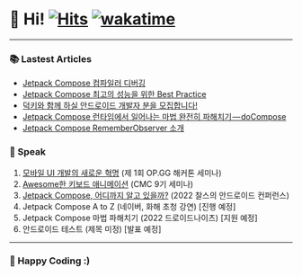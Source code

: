 # 👋 Hi! [![Hits](https://hits.seeyoufarm.com/api/count/incr/badge.svg?url=https%3A%2F%2Fgithub.com%2Fjisungbin%2Fjisungbin&count_bg=%2396D667&title_bg=%23555555&icon=ghostery.svg&icon_color=%23FFFFFF&title=see+my+profile&edge_flat=false)](https://github.com/jisungbin/fashion-guide) [![wakatime](https://wakatime.com/badge/user/2da851dd-14d7-47dd-821a-7d902e52c1c2.svg)](https://github.com/jisungbin/univ)

-----

### 📚 Lastest Articles

<!-- BLOG-POST-LIST:START -->
- [Jetpack Compose 컴파일러 디버깅](https://sungbin.land/jetpack-compose-%EC%BB%B4%ED%8C%8C%EC%9D%BC%EB%9F%AC-%EB%94%94%EB%B2%84%EA%B9%85-cf21ce431387?source=rss-32f8b2abeab9------2)
- [Jetpack Compose 최고의 성능을 위한 Best Practice](https://sungbin.land/jetpack-compose-%EC%B5%9C%EA%B3%A0%EC%9D%98-%EC%84%B1%EB%8A%A5%EC%9D%84-%EC%9C%84%ED%95%9C-best-practice-55d6ee723a86?source=rss-32f8b2abeab9------2)
- [덕키와 함께 하실 안드로이드 개발자 분을 모집합니다!](https://medium.com/duckie-stories/%EB%8D%95%ED%82%A4%EC%99%80-%ED%95%A8%EA%BB%98-%ED%95%98%EC%8B%A4-%EC%95%88%EB%93%9C%EB%A1%9C%EC%9D%B4%EB%93%9C-%EA%B0%9C%EB%B0%9C%EC%9E%90-%EB%B6%84%EC%9D%84-%EB%AA%A8%EC%A7%91%ED%95%A9%EB%8B%88%EB%8B%A4-142dd2db888f?source=rss-32f8b2abeab9------2)
- [Jetpack Compose 런타임에서 일어나는 마법 완전히 파해치기 — doCompose](https://sungbin.land/jetpack-compose-%EB%9F%B0%ED%83%80%EC%9E%84%EC%97%90%EC%84%9C-%EC%9D%BC%EC%96%B4%EB%82%98%EB%8A%94-%EB%A7%88%EB%B2%95-%EC%99%84%EC%A0%84%ED%9E%88-%ED%8C%8C%ED%95%B4%EC%B9%98%EA%B8%B0-composeinitial-4c4c306c0a8c?source=rss-32f8b2abeab9------2)
- [Jetpack Compose RememberObserver 소개](https://sungbin.land/jetpack-compose-rememberobserver-%EC%86%8C%EA%B0%9C-8776c904a3c8?source=rss-32f8b2abeab9------2)
<!-- BLOG-POST-LIST:END -->



### 🎤 Speak

1. [모바일 UI 개발의 새로운 혁명](https://sungbin.land/%EB%AA%A8%EB%B0%94%EC%9D%BC-ui-%EA%B0%9C%EB%B0%9C%EC%9D%98-%EC%83%88%EB%A1%9C%EC%9A%B4-%ED%98%81%EB%AA%85-739c76a501b1) (제 1회 OP.GG 해커톤 세미나)
2. [Awesome한 키보드 애니메이션](https://sungbin.land/%EC%95%88%EB%93%9C%EB%A1%9C%EC%9D%B4%EB%93%9C-windowinsets%EB%A1%9C-%ED%82%A4%EB%B3%B4%EB%93%9C-%EC%95%A0%EB%8B%88%EB%A9%94%EC%9D%B4%EC%85%98-%EA%B5%AC%ED%98%84%ED%95%98%EA%B8%B0-1-b6452ed44bc8) (CMC 9기 세미나)
3. [Jetpack Compose, 어디까지 알고 있을까?](https://sungbin.land/jetpack-compose-%E1%84%8B%E1%85%A5%E1%84%83%E1%85%B5%E1%84%81%E1%85%A1%E1%84%8C%E1%85%B5-%E1%84%8B%E1%85%A1%E1%86%AF%E1%84%80%E1%85%A9-%E1%84%8B%E1%85%B5%E1%86%BB%E1%84%8B%E1%85%B3%E1%86%AF%E1%84%81%E1%85%A1-%EB%AF%B8%EA%B3%B5%EA%B0%9C-%EC%8A%AC%EB%9D%BC%EC%9D%B4%EB%93%9C-%EC%B6%94%EA%B0%80-%EB%B0%8F-%EC%95%BD%EA%B0%84%EC%9D%98-%ED%9B%84%EA%B8%B0-ff35cd43e4c3) (2022 찰스의 안드로이드 컨퍼런스)
4. Jetpack Compose A to Z (네이버, 화해 초청 강연) [진행 예정]
5. Jetpack Compose 마법 파해치기 (2022 드로이드나이츠) [지원 예정]
6. 안드로이드 테스트 (제목 미정) [발표 예정]



-----

### 🤗 Happy Coding :)
